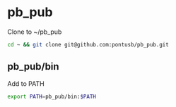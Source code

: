 # pb_pub
Clone to ~/pb_pub
```bash
cd ~ && git clone git@github.com:pontusb/pb_pub.git
```
## pb_pub/bin
Add to PATH
```bash
export PATH=pb_pub/bin:$PATH
```
